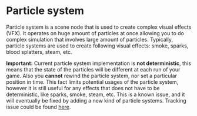 # Particle system 

Particle system is a scene node that is used to create complex visual effects (VFX). It operates on huge amount
of particles at once allowing you to do complex simulation that involves large amount of particles. Typically,
particle systems are used to create following visual effects: smoke, sparks, blood splatters, steam, etc. 

**Important:** Current particle system implementation is **not deterministic**, this means that the state of the
particles will be different at each run of your game. Also you **cannot** rewind the particle system, nor set
a particular position in time. This fact limits potential usages of the particle system, however it is still useful
for any effects that does not have to be deterministic, like sparks, smoke, steam, etc. This is a known issue, and
it will eventually be fixed by adding a new kind of particle systems. Tracking issue could be found 
[here](https://github.com/FyroxEngine/Fyrox/issues/120).


